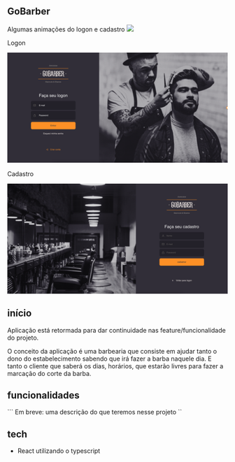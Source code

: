 ## GoBarber

Algumas animações do logon e cadastro
<img src="https://github.com/Lftho/gobarber-web/blob/master/src/assets/app-assets/tela-01.gif" />

Logon

<img src="https://github.com/Lftho/gobarber-web/blob/master/src/assets/app-assets/tela-02.png" alt="logon" />

Cadastro

<img src="https://github.com/Lftho/gobarber-web/blob/master/src/assets/app-assets/tela-03.png" alt="cadastro" /> 

## início

Aplicação está retormada para dar continuidade nas feature/funcionalidade do projeto.

O conceito da aplicação é uma barbearia que consiste em ajudar tanto o dono do estabelecimento sabendo que irá fazer 
a barba naquele dia. E tanto o cliente que saberá os dias, horários, que estarão livres para fazer a marcação do 
corte da barba.

## funcionalidades

``` Em breve: uma descrição do que teremos nesse projeto ``

## tech

- React utilizando o typescript
